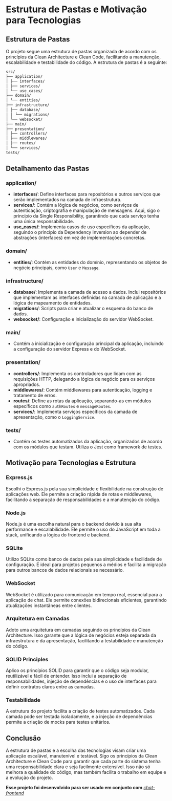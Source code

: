 # Estrutura de Pastas e Motivação para Tecnologias

## Estrutura de Pastas

O projeto segue uma estrutura de pastas organizada de acordo com os princípios da Clean Architecture e Clean Code, facilitando a manutenção, escalabilidade e testabilidade do código. A estrutura de pastas é a seguinte:
```bash
src/
├── application/
│ ├── interfaces/
│ ├── services/
│ └── use_cases/
├── domain/
│ └── entities/
├── infrastructure/
│ ├── database/
│ │ └── migrations/
│ └── websocket/
├── main/
├── presentation/
│ ├── controllers/
│ ├── middlewares/
│ ├── routes/
│ └── services/
tests/
```


## Detalhamento das Pastas

### application/
- **interfaces/**: Define interfaces para repositórios e outros serviços que serão implementados na camada de infraestrutura.
- **services/**: Contém a lógica de negócios, como serviços de autenticação, criptografia e manipulação de mensagens. Aqui, sigo o princípio da Single Responsibility, garantindo que cada serviço tenha uma única responsabilidade.
- **use_cases/**: Implementa casos de uso específicos da aplicação, seguindo o princípio da Dependency Inversion ao depender de abstrações (interfaces) em vez de implementações concretas.

### domain/
- **entities/**: Contém as entidades do domínio, representando os objetos de negócio principais, como `User` e `Message`.

### infrastructure/
- **database/**: Implementa a camada de acesso a dados. Inclui repositórios que implementam as interfaces definidas na camada de aplicação e a lógica de mapeamento de entidades.
- **migrations/**: Scripts para criar e atualizar o esquema do banco de dados.
- **websocket/**: Configuração e inicialização do servidor WebSocket.

### main/
- Contém a inicialização e configuração principal da aplicação, incluindo a configuração do servidor Express e do WebSocket.

### presentation/
- **controllers/**: Implementa os controladores que lidam com as requisições HTTP, delegando a lógica de negócio para os serviços apropriados.
- **middlewares/**: Contém middlewares para autenticação, logging e tratamento de erros.
- **routes/**: Define as rotas da aplicação, separando-as em módulos específicos como `authRoutes` e `messageRoutes`.
- **services/**: Implementa serviços específicos da camada de apresentação, como o `LoggingService`.

### tests/
- Contém os testes automatizados da aplicação, organizados de acordo com os módulos que testam. Utiliza o Jest como framework de testes.

## Motivação para Tecnologias e Estrutura

### Express.js
Escolhi o Express.js pela sua simplicidade e flexibilidade na construção de aplicações web. Ele permite a criação rápida de rotas e middlewares, facilitando a separação de responsabilidades e a manutenção do código.

### Node.js
Node.js é uma escolha natural para o backend devido à sua alta performance e escalabilidade. Ele permite o uso do JavaScript em toda a stack, unificando a lógica do frontend e backend.

### SQLite
Utilizo SQLite como banco de dados pela sua simplicidade e facilidade de configuração. É ideal para projetos pequenos a médios e facilita a migração para outros bancos de dados relacionais se necessário.

### WebSocket
WebSocket é utilizado para comunicação em tempo real, essencial para a aplicação de chat. Ele permite conexões bidirecionais eficientes, garantindo atualizações instantâneas entre clientes.

### Arquitetura em Camadas
Adoto uma arquitetura em camadas seguindo os princípios da Clean Architecture. Isso garante que a lógica de negócios esteja separada da infraestrutura e da apresentação, facilitando a testabilidade e manutenção do código.

### SOLID Principles
Aplico os princípios SOLID para garantir que o código seja modular, reutilizável e fácil de entender. Isso inclui a separação de responsabilidades, injeção de dependências e o uso de interfaces para definir contratos claros entre as camadas.

### Testabilidade
A estrutura do projeto facilita a criação de testes automatizados. Cada camada pode ser testada isoladamente, e a injeção de dependências permite a criação de mocks para testes unitários.

## Conclusão

A estrutura de pastas e a escolha das tecnologias visam criar uma aplicação escalável, manutenível e testável. Sigo os princípios da Clean Architecture e Clean Code para garantir que cada parte do sistema tenha uma responsabilidade clara e seja facilmente extensível. Isso não só melhora a qualidade do código, mas também facilita o trabalho em equipe e a evolução do projeto.

**Esse projeto foi desenvolvido para ser usado em conjunto com**
*[chat-frontend](https://github.com/gregoryderner/chat-frontend.git)*